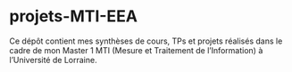 # projets-MTI-EEA
Ce dépôt contient mes synthèses de cours, TPs et projets réalisés dans le cadre de mon Master 1 MTI (Mesure et Traitement de l’Information) à l’Université de Lorraine.
